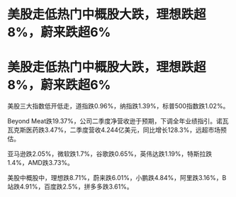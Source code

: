 # 美股走低热门中概股大跌，理想跌超8%，蔚来跌超6%

# 美股走低热门中概股大跌，理想跌超8%，蔚来跌超6%

美股三大指数低开低走，道指跌0.96%，纳指跌1.39%，标普500指数跌1.02%。

Beyond
Meat跌19.37%，公司二季度净营收逊于预期，下调全年业绩指引。诺瓦瓦克斯医药跌3.47%，二季度营收4.244亿美元，同比增长128.3%，远超市场预估。

亚马逊跌2.05%，微软跌1.7%，谷歌跌0.65%，英伟达跌1.19%，特斯拉跌1.4%，AMD跌3.73%。

美股中概股中，理想跌8.71%，蔚来跌6.01%，小鹏跌4.84%，阿里跌3.16%，B站跌4.91%，百度跌2.5%，拼多多跌3.61%。

